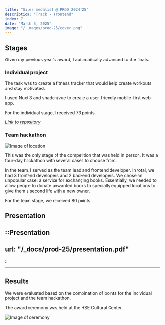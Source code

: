 ```yaml
---
title: "Siler medalist @ PROD 2024'25"
description: "Track - Frontend"
index: 7
date: "March 5, 2025"
image: "/_images/prod-25/cover.png"
---
```


## Stages

Given my previous year's award, I automatically advanced to the finals.

### Individual project

The task was to create a fitness tracker that would help create workouts and stay motivated.

I used Nuxt 3 and shadcn/vue to create a user-friendly mobile-first web-app.

For the individual stage, I received 73 points.

*[Link to repository](https://github.com/paranoidPhantom/prod-individual-25)*

### Team hackathon

![Image of location](/_images/prod-25/location.png)

This was the only stage of the competition that was held in person. It was a four-day hackathon with several cases to choose from.

In the team, I served as the team lead and frontend developer. In total, we had 3 frontend developers and 2 backend developers.
We chose an unpopular case: a service for exchanging books. Essentially, we needed to allow people to donate unwanted books to specially equipped locations to give them a second life with a new owner.

For the team stage, we received 80 points.


## Presentation

::Presentation
---
url: "/_docs/prod-25/presentation.pdf"
---
::

---

## Results

We were evaluated based on the combination of points for the individual project and the team hackathon.

The award ceremony was held at the HSE Cultural Center.

![Image of ceremony](/_images/prod-25/ceremony.png)